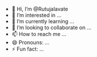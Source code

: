 - 👋 Hi, I’m @Rutujalavate
- 👀 I’m interested in ...
- 🌱 I’m currently learning ...
- 💞️ I’m looking to collaborate on ...
- 📫 How to reach me ...
- 😄 Pronouns: ...
- ⚡ Fun fact: ...

<!---
Rutujalavate/Rutujalavate is a ✨ special ✨ repository because its `README.md` (this file) appears on your GitHub profile.
You can click the Preview link to take a look at your changes.
--->
